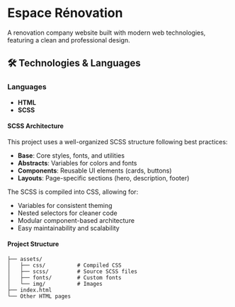 # Espace Rénovation

A renovation company website built with modern web technologies, featuring a clean and professional design.

## 🛠️ Technologies & Languages

### Languages
- **HTML**
- **SCSS** 

#### SCSS Architecture
This project uses a well-organized SCSS structure following best practices:
- **Base**: Core styles, fonts, and utilities
- **Abstracts**: Variables for colors and fonts
- **Components**: Reusable UI elements (cards, buttons)
- **Layouts**: Page-specific sections (hero, description, footer)

The SCSS is compiled into CSS, allowing for:
- Variables for consistent theming
- Nested selectors for cleaner code
- Modular component-based architecture
- Easy maintainability and scalability

#### Project Structure
```
├── assets/
│   ├── css/          # Compiled CSS
│   ├── scss/         # Source SCSS files
│   ├── fonts/        # Custom fonts
│   └── img/          # Images
├── index.html
└── Other HTML pages
```
